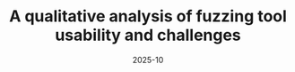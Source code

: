 ---
title: "A qualitative analysis of fuzzing tool usability and challenges"
date: 2025-10
venue: CCS ’25
venueFullName: ACM Conference on Computer and Communications Security
submitStatus: 
authors: Yunze Zhao, Wentao Guo, Harrison Goldstein, Daniel Votipka, Kelsey Fulton, Michelle L. Mazurek
html: 
pdf: 
reflection: 
supplement: 
code:
talk: 
slides: 
poster: https://www.usenix.org/conference/soups2025/presentation/zhao-poster
demo: 
tags:
- "topic: professionals"
---